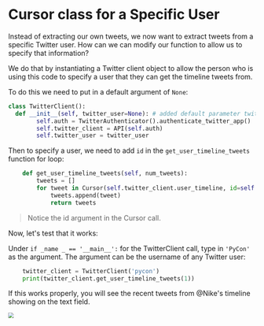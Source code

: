 # Cursor class for a Specific User

Instead of extracting our own tweets, we now want to extract tweets from a specific Twitter user. How can we can modify our function to allow us to specify that information?

We do that by instantiating a Twitter client object to allow the person who is using this code to specify a user that they can get the timeline tweets from.

To do this we need to put in a default argument of `None`:
 
```python
class TwitterClient():
  def __init__(self, twitter_user=None): # added default parameter twitter_user=None
        self.auth = TwitterAuthenticator().authenticate_twitter_app()
        self.twitter_client = API(self.auth)
        self.twitter_user = twitter_user
```

Then to specify a user, we need to add `id` in the `get_user_timeline_tweets` function for loop:

```python
    def get_user_timeline_tweets(self, num_tweets):
        tweets = []
        for tweet in Cursor(self.twitter_client.user_timeline, id=self.twitter_user).items(num_tweets): # added id parameter for twitter user of interest here 
            tweets.append(tweet)
            return tweets
```

> Notice the id argument in the Cursor call. 

Now, let's test that it works:

Under `if _name _ == '__main__':`  for the TwitterClient call, type in `'PyCon'` as the argument. The argument can be the username of any Twitter user:

```python
    twitter_client = TwitterClient('pycon')
    print(twitter_client.get_user_timeline_tweets(1))
```

If this works properly, you will see the recent tweets from @Nike's timeline showing on the text field.

<img src="https://i.ibb.co/PCmPpRZ/pycon.png" style="zoom: 67%;" />